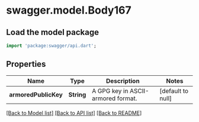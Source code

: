 # swagger.model.Body167

## Load the model package
```dart
import 'package:swagger/api.dart';
```

## Properties
Name | Type | Description | Notes
------------ | ------------- | ------------- | -------------
**armoredPublicKey** | **String** | A GPG key in ASCII-armored format. | [default to null]

[[Back to Model list]](../README.md#documentation-for-models) [[Back to API list]](../README.md#documentation-for-api-endpoints) [[Back to README]](../README.md)

